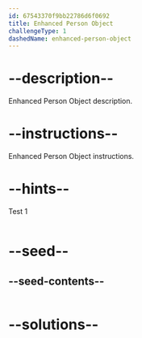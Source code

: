 ```yaml
---
id: 67543370f9bb22786d6f0692
title: Enhanced Person Object
challengeType: 1
dashedName: enhanced-person-object
---
```


# --description--

Enhanced Person Object description.

# --instructions--

Enhanced Person Object instructions.

# --hints--

Test 1

```js

```

# --seed--
## --seed-contents--

```js

```

# --solutions--

```js

```
